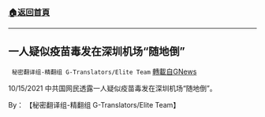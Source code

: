 ###  [:house:返回首頁](https://github.com/ourhimalayas/txt)
---


## 一人疑似疫苗毒发在深圳机场“随地倒”
` 秘密翻译组-精翻组 G-Translators/Elite Team` [轉載自GNews](https://gnews.org/zh-hans/1601577/)

10/15/2021 中共国网民透露一人疑似疫苗毒发在深圳机场“随地倒”。

By： 【秘密翻译组-精翻组 G-Translators/Elite Team】
